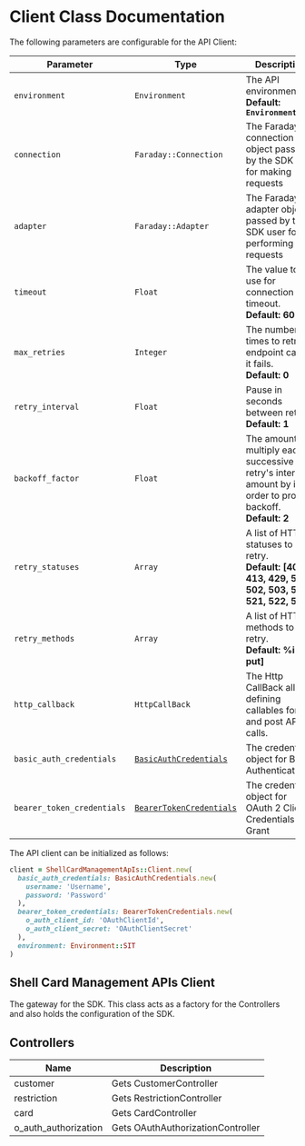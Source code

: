 
# Client Class Documentation

The following parameters are configurable for the API Client:

| Parameter | Type | Description |
|  --- | --- | --- |
| `environment` | `Environment` | The API environment. <br> **Default: `Environment.SIT`** |
| `connection` | `Faraday::Connection` | The Faraday connection object passed by the SDK user for making requests |
| `adapter` | `Faraday::Adapter` | The Faraday adapter object passed by the SDK user for performing http requests |
| `timeout` | `Float` | The value to use for connection timeout. <br> **Default: 60** |
| `max_retries` | `Integer` | The number of times to retry an endpoint call if it fails. <br> **Default: 0** |
| `retry_interval` | `Float` | Pause in seconds between retries. <br> **Default: 1** |
| `backoff_factor` | `Float` | The amount to multiply each successive retry's interval amount by in order to provide backoff. <br> **Default: 2** |
| `retry_statuses` | `Array` | A list of HTTP statuses to retry. <br> **Default: [408, 413, 429, 500, 502, 503, 504, 521, 522, 524]** |
| `retry_methods` | `Array` | A list of HTTP methods to retry. <br> **Default: %i[get put]** |
| `http_callback` | `HttpCallBack` | The Http CallBack allows defining callables for pre and post API calls. |
| `basic_auth_credentials` | [`BasicAuthCredentials`](auth/basic-authentication.md) | The credential object for Basic Authentication |
| `bearer_token_credentials` | [`BearerTokenCredentials`](auth/oauth-2-client-credentials-grant.md) | The credential object for OAuth 2 Client Credentials Grant |

The API client can be initialized as follows:

```ruby
client = ShellCardManagementApIs::Client.new(
  basic_auth_credentials: BasicAuthCredentials.new(
    username: 'Username',
    password: 'Password'
  ),
  bearer_token_credentials: BearerTokenCredentials.new(
    o_auth_client_id: 'OAuthClientId',
    o_auth_client_secret: 'OAuthClientSecret'
  ),
  environment: Environment::SIT
)
```

## Shell Card Management APIs Client

The gateway for the SDK. This class acts as a factory for the Controllers and also holds the configuration of the SDK.

## Controllers

| Name | Description |
|  --- | --- |
| customer | Gets CustomerController |
| restriction | Gets RestrictionController |
| card | Gets CardController |
| o_auth_authorization | Gets OAuthAuthorizationController |

